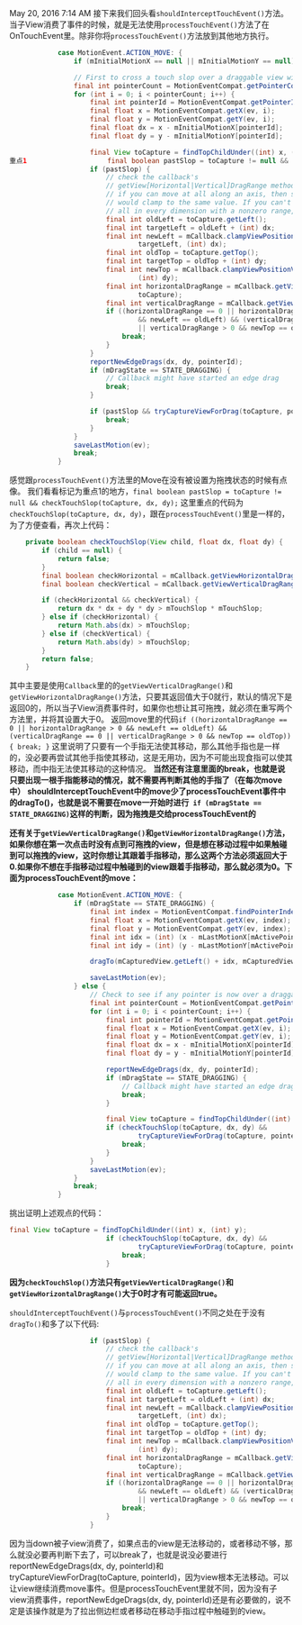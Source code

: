 May 20, 2016 7:14 AM
接下来我们回头看`shouldInterceptTouchEvent()`方法。
当子View消费了事件的时候，就是无法使用`processTouchEvent()`方法了在OnTouchEvent里。除非你将`processTouchEvent()`方法放到其他地方执行。
```java
            case MotionEvent.ACTION_MOVE: {
                if (mInitialMotionX == null || mInitialMotionY == null) break;

                // First to cross a touch slop over a draggable view wins. Also report edge drags.
                final int pointerCount = MotionEventCompat.getPointerCount(ev);
                for (int i = 0; i < pointerCount; i++) {
                    final int pointerId = MotionEventCompat.getPointerId(ev, i);
                    final float x = MotionEventCompat.getX(ev, i);
                    final float y = MotionEventCompat.getY(ev, i);
                    final float dx = x - mInitialMotionX[pointerId];
                    final float dy = y - mInitialMotionY[pointerId];

                    final View toCapture = findTopChildUnder((int) x, (int) y);
重点1                    final boolean pastSlop = toCapture != null && checkTouchSlop(toCapture, dx, dy);
                    if (pastSlop) {
                        // check the callback's
                        // getView[Horizontal|Vertical]DragRange methods to know
                        // if you can move at all along an axis, then see if it
                        // would clamp to the same value. If you can't move at
                        // all in every dimension with a nonzero range, bail.
                        final int oldLeft = toCapture.getLeft();
                        final int targetLeft = oldLeft + (int) dx;
                        final int newLeft = mCallback.clampViewPositionHorizontal(toCapture,
                                targetLeft, (int) dx);
                        final int oldTop = toCapture.getTop();
                        final int targetTop = oldTop + (int) dy;
                        final int newTop = mCallback.clampViewPositionVertical(toCapture, targetTop,
                                (int) dy);
                        final int horizontalDragRange = mCallback.getViewHorizontalDragRange(
                                toCapture);
                        final int verticalDragRange = mCallback.getViewVerticalDragRange(toCapture);
                        if ((horizontalDragRange == 0 || horizontalDragRange > 0
                                && newLeft == oldLeft) && (verticalDragRange == 0
                                || verticalDragRange > 0 && newTop == oldTop)) {
                            break;
                        }
                    }
                    reportNewEdgeDrags(dx, dy, pointerId);
                    if (mDragState == STATE_DRAGGING) {
                        // Callback might have started an edge drag
                        break;
                    }

                    if (pastSlop && tryCaptureViewForDrag(toCapture, pointerId)) {
                        break;
                    }
                }
                saveLastMotion(ev);
                break;
            }
```
感觉跟`processTouchEvent()`方法里的Move在没有被设置为拖拽状态的时候有点像。
我们看看标记为重点1的地方，`final boolean pastSlop = toCapture != null && checkTouchSlop(toCapture, dx, dy);` 这里重点的代码为`checkTouchSlop(toCapture, dx, dy)`，跟在`processTouchEvent()`里是一样的，为了方便查看，再次上代码：
```java
    private boolean checkTouchSlop(View child, float dx, float dy) {
        if (child == null) {
            return false;
        }
        final boolean checkHorizontal = mCallback.getViewHorizontalDragRange(child) > 0;
        final boolean checkVertical = mCallback.getViewVerticalDragRange(child) > 0;

        if (checkHorizontal && checkVertical) {
            return dx * dx + dy * dy > mTouchSlop * mTouchSlop;
        } else if (checkHorizontal) {
            return Math.abs(dx) > mTouchSlop;
        } else if (checkVertical) {
            return Math.abs(dy) > mTouchSlop;
        }
        return false;
    }
```
其中主要是使用`Callback`里的的`getViewVerticalDragRange()`和`getViewHorizontalDragRange()`方法，只要其返回值大于0就行，默认的情况下是返回0的，所以当子View消费事件时，如果你也想让其可拖拽，就必须在重写两个方法里，并将其设置大于0。
返回move里的代码`if ((horizontalDragRange == 0 || horizontalDragRange > 0
                                && newLeft == oldLeft) && (verticalDragRange == 0
                                || verticalDragRange > 0 && newTop == oldTop)) {
                            break;
                        }`
这里说明了只要有一个手指无法使其移动，那么其他手指也是一样的，没必要再尝试其他手指使其移动，这是无用功，因为不可能出现食指可以使其移动，而中指无法使其移动的这种情况。
**当然还有注意里面的break，也就是说只要出现一根手指能移动的情况，就不需要再判断其他的手指了（在每次move中）**
**shouldInterceptTouchEvent中的move少了processTouchEvent事件中的dragTo()，也就是说不需要在move一开始时进行` if (mDragState == STATE_DRAGGING)`这样的判断，因为拖拽是交给processTouchEvent的**

**还有关于`getViewVerticalDragRange()`和`getViewHorizontalDragRange()`方法，如果你想在第一次点击时没有点到可拖拽的view，但是想在移动过程中如果触碰到可以拖拽的view，这时你想让其跟着手指移动，那么这两个方法必须返回大于0.如果你不想在手指移动过程中触碰到的view跟着手指移动，那么就必须为0。下面为processTouchEvent的move：**

```java
            case MotionEvent.ACTION_MOVE: {
                if (mDragState == STATE_DRAGGING) {
                    final int index = MotionEventCompat.findPointerIndex(ev, mActivePointerId);
                    final float x = MotionEventCompat.getX(ev, index);
                    final float y = MotionEventCompat.getY(ev, index);
                    final int idx = (int) (x - mLastMotionX[mActivePointerId]);
                    final int idy = (int) (y - mLastMotionY[mActivePointerId]);

                    dragTo(mCapturedView.getLeft() + idx, mCapturedView.getTop() + idy, idx, idy);

                    saveLastMotion(ev);
                } else {
                    // Check to see if any pointer is now over a draggable view.
                    final int pointerCount = MotionEventCompat.getPointerCount(ev);
                    for (int i = 0; i < pointerCount; i++) {
                        final int pointerId = MotionEventCompat.getPointerId(ev, i);
                        final float x = MotionEventCompat.getX(ev, i);
                        final float y = MotionEventCompat.getY(ev, i);
                        final float dx = x - mInitialMotionX[pointerId];
                        final float dy = y - mInitialMotionY[pointerId];

                        reportNewEdgeDrags(dx, dy, pointerId);
                        if (mDragState == STATE_DRAGGING) {
                            // Callback might have started an edge drag.
                            break;
                        }

                        final View toCapture = findTopChildUnder((int) x, (int) y);
                        if (checkTouchSlop(toCapture, dx, dy) &&
                                tryCaptureViewForDrag(toCapture, pointerId)) {
                            break;
                        }
                    }
                    saveLastMotion(ev);
                }
                break;
            }
```

挑出证明上述观点的代码：

```java
final View toCapture = findTopChildUnder((int) x, (int) y);
                        if (checkTouchSlop(toCapture, dx, dy) &&
                                tryCaptureViewForDrag(toCapture, pointerId)) {
                            break;
                        }
```
**因为`checkTouchSlop()`方法只有`getViewVerticalDragRange()`和`getViewHorizontalDragRange()`大于0时才有可能返回true。**

`shouldInterceptTouchEvent()`与`processTouchEvent()`不同之处在于没有`dragTo()`和多了以下代码:

```java
                    if (pastSlop) {
                        // check the callback's
                        // getView[Horizontal|Vertical]DragRange methods to know
                        // if you can move at all along an axis, then see if it
                        // would clamp to the same value. If you can't move at
                        // all in every dimension with a nonzero range, bail.
                        final int oldLeft = toCapture.getLeft();
                        final int targetLeft = oldLeft + (int) dx;
                        final int newLeft = mCallback.clampViewPositionHorizontal(toCapture,
                                targetLeft, (int) dx);
                        final int oldTop = toCapture.getTop();
                        final int targetTop = oldTop + (int) dy;
                        final int newTop = mCallback.clampViewPositionVertical(toCapture, targetTop,
                                (int) dy);
                        final int horizontalDragRange = mCallback.getViewHorizontalDragRange(
                                toCapture);
                        final int verticalDragRange = mCallback.getViewVerticalDragRange(toCapture);
                        if ((horizontalDragRange == 0 || horizontalDragRange > 0
                                && newLeft == oldLeft) && (verticalDragRange == 0
                                || verticalDragRange > 0 && newTop == oldTop)) {
                            break;
                        }
                    }
```

因为当down被子view消费了，如果点击的view是无法移动的，或者移动不够，那么就没必要再判断下去了，可以break了，也就是说没必要进行reportNewEdgeDrags(dx, dy, pointerId)和tryCaptureViewForDrag(toCapture, pointerId)，因为view根本无法移动。可以让view继续消费move事件。但是processTouchEvent里就不同，因为没有子view消费事件，reportNewEdgeDrags(dx, dy, pointerId)还是有必要做的，说不定是该操作就是为了拉出侧边栏或者移动在移动手指过程中触碰到的view。

